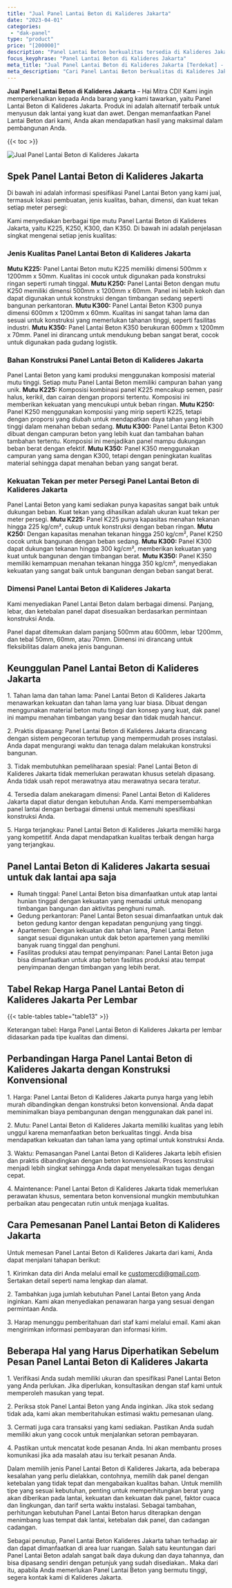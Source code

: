 ```yaml
---
title: "Jual Panel Lantai Beton di Kalideres Jakarta"
date: "2023-04-01"
categories:
 - "dak-panel"
type: "product"
price: "[200000]"
description: "Panel Lantai Beton berkualitas tersedia di Kalideres Jakarta. Panel Lantai Beton dirancang untuk kebutuhan konstruksi modern dengan performa andalan. Hubungi kami sekarang."
focus_keyphrase: "Panel Lantai Beton di Kalideres Jakarta"
meta_title: "Jual Panel Lantai Beton di Kalideres Jakarta [Terdekat] - CDI"
meta_description: "Cari Panel Lantai Beton berkualitas di Kalideres Jakarta?. Tersedia Panel Lantai Beton premium untuk pembangunan. Harga terbaik hanya di sini."
---
```


**Jual Panel Lantai Beton di Kalideres Jakarta** – Hai Mitra CDI! Kami ingin memperkenalkan kepada Anda barang yang kami tawarkan, yaitu Panel Lantai Beton di Kalideres Jakarta. Produk ini adalah alternatif terbaik untuk menyusun dak lantai yang kuat dan awet. Dengan memanfaatkan Panel Lantai Beton dari kami, Anda akan mendapatkan hasil yang maksimal dalam pembangunan Anda.

{{< toc >}}

![Jual Panel Lantai Beton di Kalideres Jakarta](/images/dak-panel/dak-panel-11.jpg)

## Spek Panel Lantai Beton di Kalideres Jakarta

Di bawah ini adalah informasi spesifikasi Panel Lantai Beton yang kami jual, termasuk lokasi pembuatan, jenis kualitas, bahan, dimensi, dan kuat tekan setiap meter persegi:

Kami menyediakan berbagai tipe mutu Panel Lantai Beton di Kalideres Jakarta, yaitu K225, K250, K300, dan K350. Di bawah ini adalah penjelasan singkat mengenai setiap jenis kualitas:

### Jenis Kualitas Panel Lantai Beton di Kalideres Jakarta

**Mutu K225:** Panel Lantai Beton mutu K225 memiliki dimensi 500mm x 1200mm x 50mm. Kualitas ini cocok untuk digunakan pada konstruksi ringan seperti rumah tinggal.
**Mutu K250:** Panel Lantai Beton dengan mutu K250 memiliki dimensi 500mm x 1200mm x 60mm. Panel ini lebih kokoh dan dapat digunakan untuk konstruksi dengan timbangan sedang seperti bangunan perkantoran.
**Mutu K300:** Panel Lantai Beton K300 punya dimensi 600mm x 1200mm x 60mm. Kualitas ini sangat tahan lama dan sesuai untuk konstruksi yang memerlukan tahanan tinggi, seperti fasilitas industri.
**Mutu K350:** Panel Lantai Beton K350 berukuran 600mm x 1200mm x 70mm. Panel ini dirancang untuk mendukung beban sangat berat, cocok untuk digunakan pada gudang logistik.

### Bahan Konstruksi Panel Lantai Beton di Kalideres Jakarta

Panel Lantai Beton yang kami produksi menggunakan komposisi material mutu tinggi. Setiap mutu Panel Lantai Beton memiliki campuran bahan yang unik.
**Mutu K225:** Komposisi kombinasi panel K225 mencakup semen, pasir halus, kerikil, dan cairan dengan proporsi tertentu. Komposisi ini memberikan kekuatan yang mencukupi untuk beban ringan.
**Mutu K250:** Panel K250 menggunakan komposisi yang mirip seperti K225, tetapi dengan proporsi yang diubah untuk mendapatkan daya tahan yang lebih tinggi dalam menahan beban sedang.
**Mutu K300:** Panel Lantai Beton K300 dibuat dengan campuran beton yang lebih kuat dan tambahan bahan tambahan tertentu. Komposisi ini menjadikan panel mampu dukungan beban berat dengan efektif.
**Mutu K350:** Panel K350 menggunakan campuran yang sama dengan K300, tetapi dengan peningkatan kualitas material sehingga dapat menahan beban yang sangat berat.

### Kekuatan Tekan per meter Persegi Panel Lantai Beton di Kalideres Jakarta

Panel Lantai Beton yang kami sediakan punya kapasitas sangat baik untuk dukungan beban. Kuat tekan yang dihasilkan adalah ukuran kuat tekan per meter persegi.
**Mutu K225:** Panel K225 punya kapasitas menahan tekanan hingga 225 kg/cm², cukup untuk konstruksi dengan beban ringan.
**Mutu K250:** Dengan kapasitas menahan tekanan hingga 250 kg/cm², Panel K250 cocok untuk bangunan dengan beban sedang.
**Mutu K300:** Panel K300 dapat dukungan tekanan hingga 300 kg/cm², memberikan kekuatan yang kuat untuk bangunan dengan timbangan berat.
**Mutu K350:** Panel K350 memiliki kemampuan menahan tekanan hingga 350 kg/cm², menyediakan kekuatan yang sangat baik untuk bangunan dengan beban sangat berat.

### Dimensi Panel Lantai Beton di Kalideres Jakarta

Kami menyediakan Panel Lantai Beton dalam berbagai dimensi. Panjang, lebar, dan ketebalan panel dapat disesuaikan berdasarkan permintaan konstruksi Anda.

Panel dapat ditemukan dalam panjang 500mm atau 600mm, lebar 1200mm, dan tebal 50mm, 60mm, atau 70mm. Dimensi ini dirancang untuk fleksibilitas dalam aneka jenis bangunan.

## Keunggulan Panel Lantai Beton di Kalideres Jakarta

1\.  Tahan lama dan tahan lama: Panel Lantai Beton di Kalideres Jakarta menawarkan kekuatan dan tahan lama yang luar biasa. Dibuat dengan menggunakan material beton mutu tinggi dan konsep yang kuat, dak panel ini mampu menahan timbangan yang besar dan tidak mudah hancur.

2\.  Praktis dipasang: Panel Lantai Beton di Kalideres Jakarta dirancang dengan sistem pengecoran tertutup yang mempermudah proses instalasi. Anda dapat mengurangi waktu dan tenaga dalam melakukan konstruksi bangunan.

3\.  Tidak membutuhkan pemeliharaan spesial: Panel Lantai Beton di Kalideres Jakarta tidak memerlukan perawatan khusus setelah dipasang. Anda tidak usah repot merawatnya atau merawatnya secara teratur.

4\.  Tersedia dalam anekaragam dimensi: Panel Lantai Beton di Kalideres Jakarta dapat diatur dengan kebutuhan Anda. Kami mempersembahkan panel lantai dengan berbagai dimensi untuk memenuhi spesifikasi konstruksi Anda.

5\.  Harga terjangkau: Panel Lantai Beton di Kalideres Jakarta memiliki harga yang kompetitif. Anda dapat mendapatkan kualitas terbaik dengan harga yang terjangkau.

## Panel Lantai Beton di Kalideres Jakarta sesuai untuk dak lantai apa saja

*   Rumah tinggal: Panel Lantai Beton bisa dimanfaatkan untuk atap lantai hunian tinggal dengan kekuatan yang memadai untuk menopang timbangan bangunan dan aktivitas penghuni rumah.
*   Gedung perkantoran: Panel Lantai Beton sesuai dimanfaatkan untuk dak beton gedung kantor dengan kepadatan pengunjung yang tinggi.
*   Apartemen: Dengan kekuatan dan tahan lama, Panel Lantai Beton sangat sesuai digunakan untuk dak beton apartemen yang memiliki banyak ruang tinggal dan penghuni.
*   Fasilitas produksi atau tempat penyimpanan: Panel Lantai Beton juga bisa dimanfaatkan untuk atap beton fasilitas produksi atau tempat penyimpanan dengan timbangan yang lebih berat.

## Tabel Rekap Harga Panel Lantai Beton di Kalideres Jakarta Per Lembar

{{< table-tables table="table13" >}}

Keterangan tabel: Harga Panel Lantai Beton di Kalideres Jakarta per lembar didasarkan pada tipe kualitas dan dimensi.

## Perbandingan Harga Panel Lantai Beton di Kalideres Jakarta dengan Konstruksi Konvensional

1\.  Harga: Panel Lantai Beton di Kalideres Jakarta punya harga yang lebih murah dibandingkan dengan konstruksi beton konvensional. Anda dapat meminimalkan biaya pembangunan dengan menggunakan dak panel ini.

2\.  Mutu: Panel Lantai Beton di Kalideres Jakarta memiliki kualitas yang lebih unggul karena memanfaatkan beton berkualitas tinggi. Anda bisa mendapatkan kekuatan dan tahan lama yang optimal untuk konstruksi Anda.

3\.  Waktu: Pemasangan Panel Lantai Beton di Kalideres Jakarta lebih efisien dan praktis dibandingkan dengan beton konvensional. Proses konstruksi menjadi lebih singkat sehingga Anda dapat menyelesaikan tugas dengan cepat.

4\.  Maintenance: Panel Lantai Beton di Kalideres Jakarta tidak memerlukan perawatan khusus, sementara beton konvensional mungkin membutuhkan perbaikan atau pengecatan rutin untuk menjaga kualitas.

## Cara Pemesanan Panel Lantai Beton di Kalideres Jakarta

Untuk memesan Panel Lantai Beton di Kalideres Jakarta dari kami, Anda dapat menjalani tahapan berikut:

1\.  Kirimkan data diri Anda melalui email ke customercdi@gmail.com. Sertakan detail seperti nama lengkap dan alamat.

2\.  Tambahkan juga jumlah kebutuhan Panel Lantai Beton yang Anda inginkan. Kami akan menyediakan penawaran harga yang sesuai dengan permintaan Anda.

3\.  Harap menunggu pemberitahuan dari staf kami melalui email. Kami akan mengirimkan informasi pembayaran dan informasi kirim.

## Beberapa Hal yang Harus Diperhatikan Sebelum Pesan Panel Lantai Beton di Kalideres Jakarta

1\.  Verifikasi Anda sudah memiliki ukuran dan spesifikasi Panel Lantai Beton yang Anda perlukan. Jika diperlukan, konsultasikan dengan staf kami untuk memperoleh masukan yang tepat.

2\.  Periksa stok Panel Lantai Beton yang Anda inginkan. Jika stok sedang tidak ada, kami akan memberitahukan estimasi waktu pemesanan ulang.

3\.  Cermati juga cara transaksi yang kami sediakan. Pastikan Anda sudah memiliki akun yang cocok untuk menjalankan setoran pembayaran.

4\.  Pastikan untuk mencatat kode pesanan Anda. Ini akan membantu proses komunikasi jika ada masalah atau isu terkait pesanan Anda.

Dalam memilih jenis Panel Lantai Beton di Kalideres Jakarta, ada beberapa kesalahan yang perlu dielakkan, contohnya, memilih dak panel dengan ketebalan yang tidak tepat dan mengabaikan kualitas bahan. Untuk memilih tipe yang sesuai kebutuhan, penting untuk memperhitungkan berat yang akan diberikan pada lantai, kekuatan dan kekuatan dak panel, faktor cuaca dan lingkungan, dan tarif serta waktu instalasi. Sebagai tambahan, perhitungan kebutuhan Panel Lantai Beton harus diterapkan dengan menimbang luas tempat dak lantai, ketebalan dak panel, dan cadangan cadangan.

Sebagai penutup, Panel Lantai Beton Kalideres Jakarta tahan terhadap air dan dapat dimanfaatkan di area luar ruangan. Salah satu keuntungan dari Panel Lantai Beton adalah sangat baik daya dukung dan daya tahannya, dan bisa dipasang sendiri dengan petunjuk yang sudah disediakan.. Maka dari itu, apabila Anda memerlukan Panel Lantai Beton yang bermutu tinggi, segera kontak kami di Kalideres Jakarta.